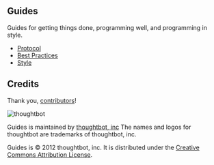Guides
------

Guides for getting things done, programming well, and programming in style.

* [Protocol](/thoughtbot/guides/blob/master/protocol)
* [Best Practices](/thoughtbot/guides/blob/master/best-practices)
* [Style](/thoughtbot/guides/blob/master/style)

Credits
-------

Thank you, [contributors](/thoughtbot/guides/graphs/contributors)!

![thoughtbot](http://thoughtbot.com/images/tm/logo.png)

Guides is maintained by [thoughtbot, inc](http://thoughtbot.com/community)
The names and logos for thoughtbot are trademarks of thoughtbot, inc.

Guides is © 2012 thoughtbot, inc. It is distributed under the [Creative Commons
Attribution License](http://creativecommons.org/licenses/by/3.0/).
